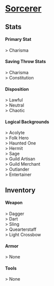 # **[Sorcerer](https://www.dndbeyond.com/classes/sorcerer)**
## **Stats**
#### **Primary Stat**
\> Charisma
#### **Saving Throw Stats**
\> Charisma<br>
\> Constitution
#### **Disposition**
\> Lawful<br>
\> Neutral<br>
\> Chaotic
#### **Logical Backgrounds**
\> Acolyte<br>
\> Folk Hero<br>
\> Haunted One<br>
\> Hermit<br>
\> Sage<br>
\> Guild Artisan<br>
\> Guild Merchant<br>
\> Outlander<br>
\> Entertainer
## **Inventory**
#### **Weapon**
\> Dagger<br>
\> Dart<br>
\> Sling<br>
\> Quearterstaff<br>
\> Light Crossbow
#### **Armor**
\> None
#### **Tools**
\> None
